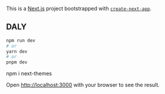 This is a [Next.js](https://nextjs.org/) project bootstrapped with [`create-next-app`](https://github.com/vercel/next.js/tree/canary/packages/create-next-app).

## DALY
```bash
npm run dev
# or
yarn dev
# or
pnpm dev
```
<!-- yarn add use-delayed-render -->
npm i next-themes

Open [http://localhost:3000](http://localhost:3000) with your browser to see the result.


